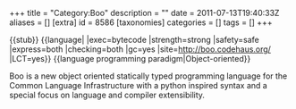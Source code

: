 +++
title = "Category:Boo"
description = ""
date = 2011-07-13T19:40:33Z
aliases = []
[extra]
id = 8586
[taxonomies]
categories = []
tags = []
+++

{{stub}}
{{language|
|exec=bytecode
|strength=strong
|safety=safe
|express=both
|checking=both
|gc=yes
|site=http://boo.codehaus.org/
|LCT=yes}}
{{language programming paradigm|Object-oriented}}

Boo is a new object oriented statically typed programming language for the Common Language Infrastructure with a python inspired syntax and a special focus on language and compiler extensibility.
